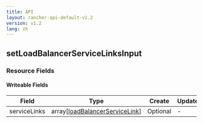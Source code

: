 ```yaml
---
title: API
layout: rancher-api-default-v1.2
version: v1.2
lang: zh
---
```


## setLoadBalancerServiceLinksInput



### Resource Fields

#### Writeable Fields

Field | Type | Create | Update | Default | Notes
---|---|---|---|---|---
serviceLinks | array[[loadBalancerServiceLink]({{site.baseurl}}/rancher/{{page.version}}/{{page.lang}}/api/api-resources/loadBalancerServiceLink/)] | Optional | - | - | 



<br>
